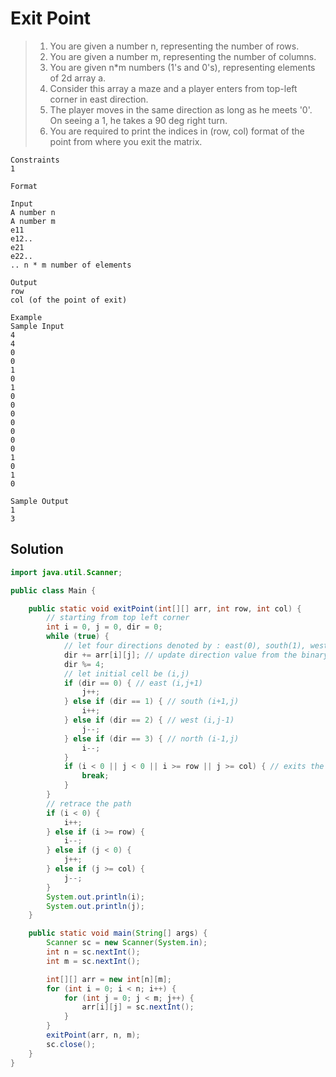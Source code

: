 # Exit Point

> 1.  You are given a number n, representing the number of rows.
> 2.  You are given a number m, representing the number of columns.
> 3.  You are given n\*m numbers (1's and 0's), representing elements of 2d array a.
> 4.  Consider this array a maze and a player enters from top-left corner in east direction.
> 5.  The player moves in the same direction as long as he meets '0'. On seeing a 1, he takes a 90 deg right turn.
> 6.  You are required to print the indices in (row, col) format of the point from where you exit the matrix.

```text
Constraints
1

Format

Input
A number n
A number m
e11
e12..
e21
e22..
.. n * m number of elements

Output
row
col (of the point of exit)

Example
Sample Input
4
4
0
0
1
0
1
0
0
0
0
0
0
0
1
0
1
0

Sample Output
1
3
```

## Solution

```java
import java.util.Scanner;

public class Main {

    public static void exitPoint(int[][] arr, int row, int col) {
        // starting from top left corner
        int i = 0, j = 0, dir = 0;
        while (true) {
            // let four directions denoted by : east(0), south(1), west(2), north(3)
            dir += arr[i][j]; // update direction value from the binary matrix
            dir %= 4;
            // let initial cell be (i,j)
            if (dir == 0) { // east (i,j+1)
                j++;
            } else if (dir == 1) { // south (i+1,j)
                i++;
            } else if (dir == 2) { // west (i,j-1)
                j--;
            } else if (dir == 3) { // north (i-1,j)
                i--;
            }
            if (i < 0 || j < 0 || i >= row || j >= col) { // exits the matrix : loop breaks
                break;
            }
        }
        // retrace the path
        if (i < 0) {
            i++;
        } else if (i >= row) {
            i--;
        } else if (j < 0) {
            j++;
        } else if (j >= col) {
            j--;
        }
        System.out.println(i);
        System.out.println(j);
    }

    public static void main(String[] args) {
        Scanner sc = new Scanner(System.in);
        int n = sc.nextInt();
        int m = sc.nextInt();

        int[][] arr = new int[n][m];
        for (int i = 0; i < n; i++) {
            for (int j = 0; j < m; j++) {
                arr[i][j] = sc.nextInt();
            }
        }
        exitPoint(arr, n, m);
        sc.close();
    }
}

```
